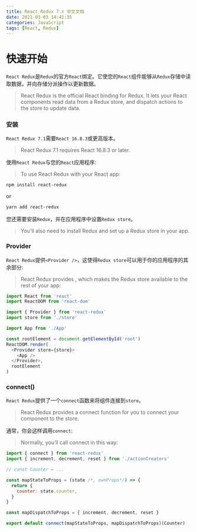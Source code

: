 ```yaml
---
title: React Redux 7.x 中文文档
date: 2021-03-03 14:41:35
categories: JavaScript
tags: [React, Redux]
---
```


# 快速开始

`React Redux`是`Redux`的官方`React`绑定。它使您的`React`组件能够从`Redux`存储中读取数据，并向存储分派操作以更新数据。
> React Redux is the official React binding for Redux. It lets your React components read data from a Redux store, and dispatch actions to the store to update data.

### 安装

`React Redux 7.1`需要`React 16.8.3`或更高版本。
> React Redux 7.1 requires React 16.8.3 or later.

使用`React Redux`与您的`React`应用程序:
> To use React Redux with your React app:

```bash
npm install react-redux
```

or

```bash
yarn add react-redux
```

您还需要安装`Redux`，并在应用程序中设置`Redux store`。
> You'll also need to install Redux and set up a Redux store in your app.

### Provider

`React Redux`提供`<Provider />`，这使得`Redux store`可以用于你的应用程序的其余部分:
> React Redux provides <Provider />, which makes the Redux store available to the rest of your app:

```js
import React from 'react'
import ReactDOM from 'react-dom'

import { Provider } from 'react-redux'
import store from './store'

import App from './App'

const rootElement = document.getElementById('root')
ReactDOM.render(
  <Provider store={store}>
    <App />
  </Provider>,
  rootElement
)
```

### connect()

`React Redux`提供了一个`connect`函数来将组件连接到`store`。
> React Redux provides a connect function for you to connect your component to the store.

通常，你会这样调用`connect`:
> Normally, you’ll call connect in this way:

```js
import { connect } from 'react-redux'
import { increment, decrement, reset } from './actionCreators'

// const Counter = ...

const mapStateToProps = (state /*, ownProps*/) => {
  return {
    counter: state.counter,
  }
}

const mapDispatchToProps = { increment, decrement, reset }

export default connect(mapStateToProps, mapDispatchToProps)(Counter)
```
